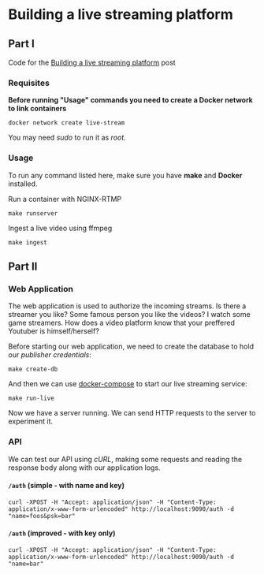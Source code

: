 # Building a live streaming platform

## Part I

Code for the [Building a live streaming platform](https://www.maugzoide.com/posts/building-a-live-streaming-platform-part-i/) post

### Requisites

**Before running "Usage" commands you need to create a Docker network to link containers**
```
docker network create live-stream
```

You may need *sudo* to run it as *root*.

### Usage

To run any command listed here, make sure you have **make** and **Docker** installed.

Run a container with NGINX-RTMP
```
make runserver
```

Ingest a live video using ffmpeg
```
make ingest
```

## Part II

### Web Application

The web application is used to authorize the incoming streams. Is there a streamer you like? Some famous person you like the videos? I watch some game streamers. How does a video platform know that your preffered Youtuber is himself/herself?

Before starting our web application, we need to create the database to hold our *publisher credentials*:

```
make create-db
```

And then we can use [docker-compose](https://docs.docker.com/compose/) to start our live streaming service:

```
make run-live
```

Now we have a server running. We can send HTTP requests to the server to experiment it.

### API

We can test our API using *cURL*, making some requests and reading the response body along with our application logs.

#### `/auth` (simple - with name and key)

```shell
curl -XPOST -H "Accept: application/json" -H "Content-Type: application/x-www-form-urlencoded" http://localhost:9090/auth -d "name=foos&psk=bar"
```

#### `/auth` (improved - with key only)

```shell
curl -XPOST -H "Accept: application/json" -H "Content-Type: application/x-www-form-urlencoded" http://localhost:9090/auth -d "name=bar"
```
